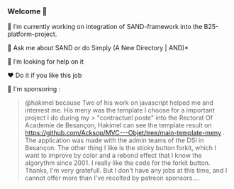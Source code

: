 ### Welcome 👋 

🔭 I’m currently working on integration of SAND-framework into the B25-platform-project. 

💬 Ask me about SAND or do Simply (A New Directory | AND)*

🤔 I’m looking for help on it

❤️ Do it if you like this job

<!--
**Acksop/Acksop** is a ✨ _special_ ✨ repository because its `README.md` (this file) appears on your GitHub profile.

Here are some ideas to get you started:

- 🔭 I’m currently working on ...
- 🌱 I’m currently learning ...
- 👯 I’m looking to collaborate on ...
- 🤔 I’m looking for help with ...
- 💬 Ask me about ...
- 📫 How to reach me: ...
- 😄 Pronouns: ...
- ⚡ Fun fact: ...
-->



💖 I'm sponsoring :

> @hakimel because Two of his work on javascript helped me and interrest me. His meny was the template I choose for a important project I do during my > "contractuel poste" into the Rectorat Of Academie de Besançon, Hakimel can see the template result on https://github.com/Acksop/MVC---Objet/tree/main-template-meny . The application was made with the admin teams of the DSI in Besançon.
> The other thing I like is the sticky button forkit, which I want to improve by color and a rebond effect that I know the algorythm since 2001. I really like the code for the forkit button. Thanks, I'm very gratefull. 
> But I don't have any jobs at this time, and I cannot offer more than I've recolted by patreon sponsors....
